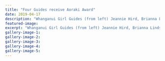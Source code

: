 ```yaml
---
title: "Four Guides receive Aoraki Award"
date: 2019-04-17
description: "Whanganui Girl Guides (from left) Jeannie Hird, Brianna Lindsay, Charlotte Hardy and Autumn Lilley with their Aoraki Awards..."
featured-image: 
excerpt: "Whanganui Girl Guides (from left) Jeannie Hird, Brianna Lindsay, Charlotte Hardy and Autumn Lilley with their Aoraki Awards."
gallery-image-1: 
gallery-image-2: 
gallery-image-3: 
gallery-image-4: 
gallery-image-5: 
---
```

